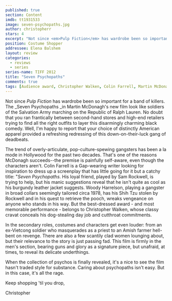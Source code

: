 ```yaml
---
published: true
section: Content
imdb: tt1931533
image: seven-psychopaths.jpg
author: christopherr
stars: 4
excerpt: "Not since <em>Pulp Fiction</em> has wardrobe been so important for a band of killers."
position: Costume Shopper
addressee: Elena Balshem
layout: review
categories:
  - reviews
  - series
series-name: TIFF 2012
title: "Seven Psychopaths"
comments: true
tags: [Audience award, Christopher Walken, Colin Farrell, Martin McDonagh, Midnight Madness, Sam Rockwell, TIFF, Uncategorized, Woody Harrelson]
---
```

Not since _Pulp Fiction_ has wardrobe been so important for a band of killers. The _Seven Psychopaths _in Martin McDonagh's new film look like soldiers of the Salvation Army marching on the Republic of Ralph Lauren. No doubt that you ran frantically between second-hand stores and high-end retailers trying to find all the right outfits to layer this disarmingly charming black comedy. Well, I'm happy to report that your choice of distinctly American apparel provided a refreshing redressing of this down-on-their-luck gang of deadbeats.

The trend of overly-articulate, pop-culture-spewing gangsters has been a la mode in Hollywood for the past two decades. That's one of the reasons McDonagh succeeds--the premise is painfully self-aware, even though the characters aren't. Colin Farrell is a Gap-wearing writer looking for inspiration to dress up a screenplay that has little going for it but a catchy title: "_Seven Psychopaths_. His loyal friend, played by Sam Rockwell, is trying to help, but his manic suggestions reveal that he isn't quite as cool as his burgundy leather jacket suggests. Woody Harrelson, playing a gangster in broad collars seemingly tailored circa 1978, has his Shih Tzu stolen by Rockwell and in his quest to retrieve the pooch, wreaks vengeance on anyone who stands in his way. But the best-dressed award - and most memorable performance - belongs to Christopher Walken, whose classy cravat conceals his dog-stealing day job and cutthroat commitments. 

In the secondary roles, costumes and characters get even louder: from an ex-Vietcong soldier who masquerades as a priest to an Amish farmer hell-bent on revenge. There are also a few scantily clad women lounging about, but their relevance to the story is just passing fad. This film is firmly in the men's section, bearing guns and glory as a signature piece, but unafraid, at times, to reveal its delicate underthings.

When the collection of psychos is finally revealed, it's a nice to see the film hasn't traded style for substance. Caring about psychopaths isn't easy. But in this case, it's all the rage.

Keep shopping 'til you drop,

Christopher
